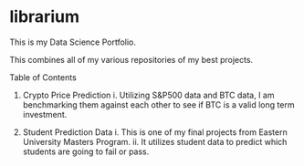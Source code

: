 # librarium
This is my Data Science Portfolio. 

This combines all of my various repositories of my best projects.

Table of Contents
1. Crypto Price Prediction
   i. Utilizing S&P500 data and BTC data, I am benchmarking them against each other to see if BTC is a valid long term investment.

2. Student Prediction Data
   i. This is one of my final projects from Eastern University Masters Program.
   ii. It utilizes student data to predict which students are going to fail or pass.
